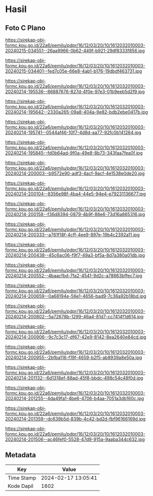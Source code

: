 # Hasil

## Foto C Plano

https://sirekap-obj-formc.kpu.go.id/22a6/pemilu/pdpr/16/12/03/20/10/1612032010003-20240215-034551--26aa9966-0b62-449f-b921-29df8333f856.jpg

https://sirekap-obj-formc.kpu.go.id/22a6/pemilu/pdpr/16/12/03/20/10/1612032010003-20240215-034401--fed7c05e-66e8-4ab1-b176-19dbdf463731.jpg

https://sirekap-obj-formc.kpu.go.id/22a6/pemilu/pdpr/16/12/03/20/10/1612032010003-20240214-195536--86887676-827d-4f0e-97e3-01b9eeb5d2f9.jpg

https://sirekap-obj-formc.kpu.go.id/22a6/pemilu/pdpr/16/12/03/20/10/1612032010003-20240214-195642--2330a265-09a8-404a-9e82-bdb2ebe0417b.jpg

https://sirekap-obj-formc.kpu.go.id/22a6/pemilu/pdpr/16/12/03/20/10/1612032010003-20240214-195741--0544af46-10f7-4d8d-aa77-92fc0b141264.jpg

https://sirekap-obj-formc.kpu.go.id/22a6/pemilu/pdpr/16/12/03/20/10/1612032010003-20240214-195845--fd0b64ad-9f0a-49e8-8b73-343faa7fea0f.jpg

https://sirekap-obj-formc.kpu.go.id/22a6/pemilu/pdpr/16/12/03/20/10/1612032010003-20240214-200003--b9572e90-adf3-4acf-9acf-4e1538e0de20.jpg

https://sirekap-obj-formc.kpu.go.id/22a6/pemilu/pdpr/16/12/03/20/10/1612032010003-20240214-200104--8356e98f-4ba4-44e5-94e4-e79231136677.jpg

https://sirekap-obj-formc.kpu.go.id/22a6/pemilu/pdpr/16/12/03/20/10/1612032010003-20240214-200158--f36d8394-0879-4b9f-86e6-73d16a865316.jpg

https://sirekap-obj-formc.kpu.go.id/22a6/pemilu/pdpr/16/12/03/20/10/1612032010003-20240214-200333--a761f18f-4cff-4ee9-897e-19b4c2392a11.jpg

https://sirekap-obj-formc.kpu.go.id/22a6/pemilu/pdpr/16/12/03/20/10/1612032010003-20240214-200438--45c6ac06-f9f7-49a3-bf5a-8d7a380a01db.jpg

https://sirekap-obj-formc.kpu.go.id/22a6/pemilu/pdpr/16/12/03/20/10/1612032010003-20240214-200552--4baacfbd-7fa2-4541-9d2c-a78663bffec7.jpg

https://sirekap-obj-formc.kpu.go.id/22a6/pemilu/pdpr/16/12/03/20/10/1612032010003-20240214-200659--0a68194e-56e1-4656-bad9-7c36a92b18bd.jpg

https://sirekap-obj-formc.kpu.go.id/22a6/pemilu/pdpr/16/12/03/20/10/1612032010003-20240214-200802--5a72678b-1299-46a4-81d7-cc7414f1d614.jpg

https://sirekap-obj-formc.kpu.go.id/22a6/pemilu/pdpr/16/12/03/20/10/1612032010003-20240214-200906--9c7c3c17-df67-42e9-8142-8ea2640e84cd.jpg

https://sirekap-obj-formc.kpu.go.id/22a6/pemilu/pdpr/16/12/03/20/10/1612032010003-20240214-200955--2bfba116-f19f-4659-b2f5-ab8939a8e50a.jpg

https://sirekap-obj-formc.kpu.go.id/22a6/pemilu/pdpr/16/12/03/20/10/1612032010003-20240214-201132--6d1318ef-88ad-45f8-bbdc-498c54c48f0d.jpg

https://sirekap-obj-formc.kpu.go.id/22a6/pemilu/pdpr/16/12/03/20/10/1612032010003-20240214-201255--4da49fa1-4be6-4706-b4aa-7051a3db160c.jpg

https://sirekap-obj-formc.kpu.go.id/22a6/pemilu/pdpr/16/12/03/20/10/1612032010003-20240214-201359--dc639b5d-839b-4c42-bd2d-fbf96166169d.jpg

https://sirekap-obj-formc.kpu.go.id/22a6/pemilu/pdpr/16/12/03/20/10/1612032010003-20240214-201506--ac46fef0-5528-47d9-915a-9aaba344c632.jpg


## Metadata

| Key        | Value               |
| ---------- | ------------------- |
| Time Stamp | 2024-02-17 13:05:41 |
| Kode Dapil | 1602                |



